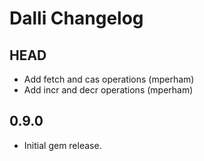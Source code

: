 Dalli Changelog
=====================

HEAD
----

 - Add fetch and cas operations (mperham)
 - Add incr and decr operations (mperham)

0.9.0
-----

 - Initial gem release.